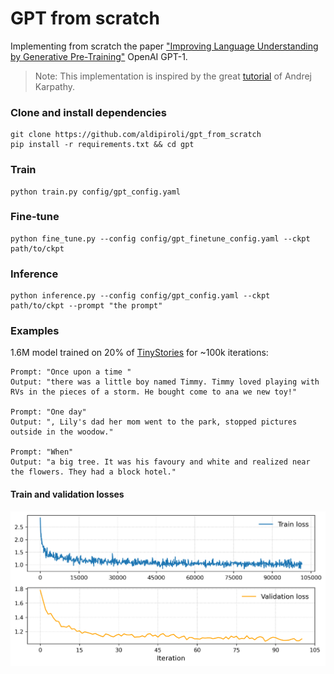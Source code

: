 # GPT from scratch
Implementing from scratch the paper ["Improving Language Understanding by Generative Pre-Training"](https://cdn.openai.com/research-covers/language-unsupervised/language_understanding_paper.pdf) OpenAI GPT-1.

> Note: This implementation is inspired by the great [tutorial](https://www.youtube.com/watch?v=kCc8FmEb1nY) of Andrej Karpathy.
 
### Clone and install dependencies
``` 
git clone https://github.com/aldipiroli/gpt_from_scratch
pip install -r requirements.txt && cd gpt
``` 
### Train 
``` 
python train.py config/gpt_config.yaml
```
### Fine-tune 
``` 
python fine_tune.py --config config/gpt_finetune_config.yaml --ckpt path/to/ckpt
```
### Inference
``` 
python inference.py --config config/gpt_config.yaml --ckpt path/to/ckpt --prompt "the prompt"
``` 
### Examples 
1.6M model trained on 20% of [TinyStories](https://arxiv.org/abs/2305.07759) for ~100k iterations:

``` 
Prompt: "Once upon a time "
Output: "there was a little boy named Timmy. Timmy loved playing with RVs in the pieces of a storm. He bought come to ana we new toy!"

Prompt: "One day"
Output: ", Lily's dad her mom went to the park, stopped pictures outside in the woodow."

Prompt: "When"
Output: "a big tree. It was his favoury and white and realized near the flowers. They had a block hotel."
``` 
#### Train and validation losses
![](img/train_val_loss.png)